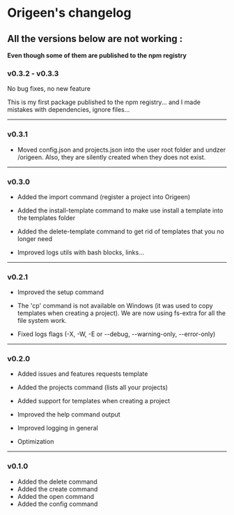 # Origeen's changelog

## **All the versions below are not working :**
**Even though some of them are published to the npm registry**

### v0.3.2 - v0.3.3

No bug fixes, no new feature

This is my first package published to the npm registry... and I made mistakes with dependencies, ignore files...

---

### v0.3.1

- Moved config.json and projects.json into the user root folder and undzer /origeen. Also, they are silently created when they does not exist.

---

### v0.3.0

- Added the import command (register a project into Origeen)
- Added the install-template command to make use install a template into the templates folder
- Added the delete-template command to get rid of templates that you no longer need

- Improved logs utils with bash blocks, links...

---

### v0.2.1

- Improved the setup command

- The 'cp' command is not available on Windows (it was used to copy templates when creating a project). We are now using fs-extra for all the file system work.
- Fixed logs flags (-X, -W, -E or --debug, --warning-only, --error-only)

---

### v0.2.0

- Added issues and features requests template
- Added the projects command (lists all your projects)
- Added support for templates when creating a project

- Improved the help command output
- Improved logging in general

- Optimization

---

### v0.1.0

- Added the delete command
- Added the create command
- Added the open command
- Added the config command